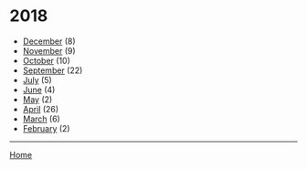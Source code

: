 # 2018

  * [December](./2018-12.md) (8)
  * [November](./2018-11.md) (9)
  * [October](./2018-10.md) (10)
  * [September](./2018-09.md) (22)
  * [July](./2018-07.md) (5)
  * [June](./2018-06.md) (4)
  * [May](./2018-05.md) (2)
  * [April](./2018-04.md) (26)
  * [March](./2018-03.md) (6)
  * [February](./2018-02.md) (2)

----

[Home](../)
